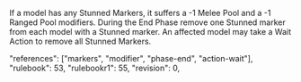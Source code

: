If a model has any Stunned Markers, it suffers a -1 Melee Pool and a -1 Ranged Pool modifiers. During the End Phase remove one Stunned marker from each model with a Stunned marker. An affected model may take a Wait Action to remove all Stunned Markers.

"references": ["markers", "modifier", "phase-end", "action-wait"],
"rulebook": 53,
"rulebookr1": 55,
"revision": 0,